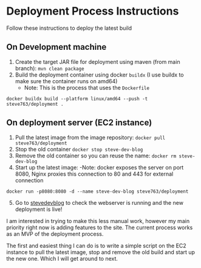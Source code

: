 # Deployment Process Instructions

Follow these instructions to deploy the latest build

## On Development machine
1. Create the target JAR file for deployment using maven (from main branch): `mvn clean package`
2. Build the deployment container using docker `buildx` (I use buildx to make sure the container runs on amd64)
   - Note: This is the process that uses the `Dockerfile`

```
docker buildx build --platform linux/amd64 --push -t steve763/deployment .
```

## On deployment server (EC2 instance)
1. Pull the latest image from the image repository: `docker pull steve763/deployment`
2. Stop the old container `docker stop steve-dev-blog`
3. Remove the old container so you can reuse the name: `docker rm steve-dev-blog`
4. Start up the latest image:
   -Note: docker exposes the server on port 8080, Nginx proxies this connection to 80 and 443 for external connection
```
docker run -p8080:8080 -d --name steve-dev-blog steve763/deployment
```
5. Go to [stevedevblog](https://stevedevblog.com) to check the webserver is running and the new deployment is live!

I am interested in trying to make this less manual work, however my main priority right now 
is adding features to the site. The current process works as an MVP of the deployment process.

The first and easiest thing I can do is to write a simple script on the EC2 instance to pull the
latest image, stop and remove the old build and start up the new one. Which I will get around to
next.